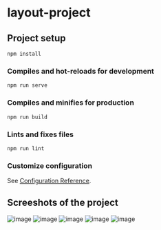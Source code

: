 # layout-project

## Project setup
```
npm install
```

### Compiles and hot-reloads for development
```
npm run serve
```

### Compiles and minifies for production
```
npm run build
```

### Lints and fixes files
```
npm run lint
```

### Customize configuration
See [Configuration Reference](https://cli.vuejs.org/config/).

## Screeshots of the project
![image](https://user-images.githubusercontent.com/81620056/196069819-c629e313-f4df-414b-a9ca-a86ce5807553.png)
![image](https://user-images.githubusercontent.com/81620056/196069840-5af64589-b7dd-4884-8302-884077f0ad5e.png)
![image](https://user-images.githubusercontent.com/81620056/196069884-4826b816-45be-416b-afde-cae8f9abb9f3.png)
![image](https://user-images.githubusercontent.com/81620056/196069910-aa61e1fc-c3a6-4068-9b4c-9abf3a2597bf.png)
![image](https://user-images.githubusercontent.com/81620056/196069927-9061e26f-6190-4228-8fde-fd8468ef52ab.png)
